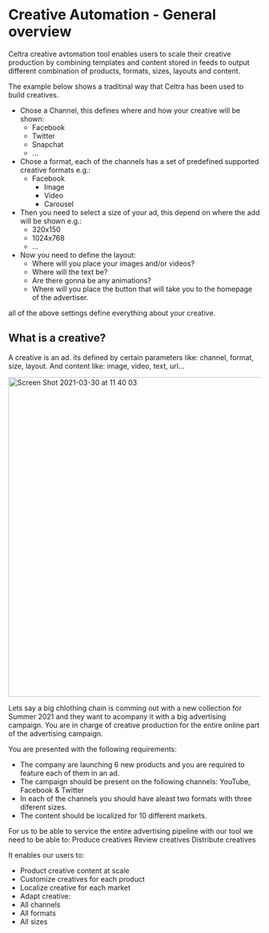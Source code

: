 # Creative Automation - General overview

Celtra creative avtomation tool enables users to scale their creative production by combining templates and content stored in feeds to output different combination of products, formats, sizes, layouts and content. 

The example below shows a traditinal way that Celtra has been used to build creatives.

* Chose a Channel, this defines where and how your creative will be shown:
  + Facebook
  + Twitter
  + Snapchat
  + ...
* Chose a format, each of the channels has a set of predefined supported creative formats e.g.:
  + Facebook
    - Image
    - Video
    - Carousel
* Then you need to select a size of your ad, this depend on where the add will be shown e.g.:
  + 320x150
  + 1024x768
  + ...
* Now you need to define the layout:
  + Where will you place your images and/or videos?
  + Where will the text be?
  + Are there gonna be any animations?
  + Where will you place the button that will take you to the homepage of the advertiser.

all of the above settings define everything about your creative. 

## What is a creative?

A creative is an ad. its defined by certain parameters like: channel, format, size, layout. And content like: image, video, text, url...

<img width="639" alt="Screen Shot 2021-03-30 at 11 40 03" src="https://user-images.githubusercontent.com/14069474/112968559-b713c400-914c-11eb-9c6c-061e36362a37.png">




Lets say a big chlothing chain is comming out with a new collection for Summer 2021 and they want to acompany it with a big advertising campaign. You are in charge of creative production for the entire online part of the advertising campaign.

You are presented with the following requirements:
* The company are launching 6 new products and you are required to feature each of them in an ad.
* The campaign should be present on the following channels: YouTube, Facebook & Twitter
* In each of the channels you should have aleast two formats with three diferent sizes.
* The content should be localized for 10 different markets. 



For us to be able to service the entire advertising pipeline with our tool we need to be able to:
Produce creatives
Review creatives
Distribute creatives




It enables our users to:
  * Product creative content at scale
  * Customize creatives for each product
  * Localize creative for each market
  * Adapt creative:
  *   All channels
  *   All formats
  *   All sizes


